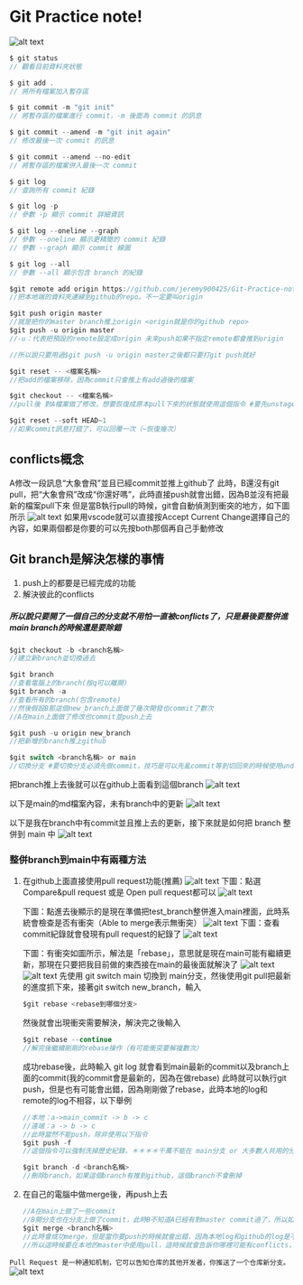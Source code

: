 # Git Practice note!
![alt text](image-1.png)
```c
$ git status
// 觀看目前資料夾狀態

$ git add .
// 將所有檔案加入暫存區

$ git commit -m "git init"
// 將暫存區的檔案進行 commit，-m 後面為 commit 的訊息

$ git commit --amend -m "git init again"
// 修改最後一次 commit 的訊息

$ git commit --amend --no-edit
// 將暫存區的檔案併入最後一次 commit

$ git log
// 查詢所有 commit 紀錄

$ git log -p
// 參數 -p 顯示 commit 詳細資訊

$ git log --oneline --graph
// 參數 --oneline 顯示更精簡的 commit 紀錄
// 參數 --graph 顯示 commit 線圖

$ git log --all
// 參數 --all 顯示包含 branch 的紀錄
```
```c
$git remote add origin https://github.com/jeremy900425/Git-Practice-note.git
//把本地端的資料夾連線到github的repo。不一定要叫origin

$git push origin master
//就是把你的master branch推上origin <origin就是你的github repo>
$git push -u origin master
//-u：代表把預設的remote設定成origin 未來push如果不指定remote都會推到origin

//所以說只要用過$git push -u origin master之後都只要打git push就好
```

```c
$git reset -- <檔案名稱>
//把add的檔案移除，因為commit只會推上有add過後的檔案

$git checkout -- <檔案名稱>
//pull後 對A檔案做了修改，想要恢復成原本pull下來的狀態就使用這個指令 #要先unstage

$git reset --soft HEAD~1
//如果commit訊息打錯了，可以回覆一次（~恢復幾次）
```

## conflicts概念
A修改一段訊息“大象會飛”並且已經commit並推上github了
此時，B還沒有git pull，把“大象會飛”改成“你還好嗎”，此時直接push就會出錯，因為B並沒有把最新的檔案pull下來
但是當B執行pull的時候，git會自動偵測到衝突的地方，如下圖所示
![alt text](image.png)
如果用vscode就可以直接按Accept Current Change選擇自己的內容，如果兩個都是你要的可以先按both那個再自己手動修改

## Git branch是解決怎樣的事情
1. push上的都要是已經完成的功能
2. 解決彼此的conflicts
##### 所以說只要開了一個自己的分支就不用怕一直被conflicts了，只是最後要整併進main branch的時候還是要除錯

```c
$git checkout -b <branch名稱>
//建立新branch並切換過去

$git branch
//查看電腦上的branch(按q可以離開)
$git branch -a
//查看所有的branch(包含remote)
//然後假設B那這個new_branch上面做了幾次開發也commit了數次
//A在main上面做了修改也commit並push上去

$git push -u origin new_branch
//把新增的branch推上github

$git switch <branch名稱> or main
//切換分支 #要切換分支必須先做commit，技巧是可以先亂commit等到切回來的時候使用undo last commit來取消上次亂commit的動作

```
把branch推上去後就可以在github上面看到這個branch
![alt text](image-3.png)

以下是main的md檔案內容，未有branch中的更新
![alt text](image-2.png)

以下是我在branch中有commit並且推上去的更新，接下來就是如何把 branch 整併到 main 中
![alt text](image-4.png)

### 整併branch到main中有兩種方法
1. 在github上面直接使用pull request功能(推薦)
    ![alt text](image-5.png)
    下圖：點選 Compare&pull request 或是 Open pull request都可以
    ![alt text](image-6.png)

    下圖：點進去後顯示的是現在準備把test_branch整併進入main裡面，此時系統會檢查是否有衝突（Able to merge表示無衝突）
    ![alt text](image-7.png)
    下圖：查看commit紀錄就會發現有pull request的紀錄了
    ![alt text](image-10.png)

    下圖：有衝突如圖所示，解法是「rebase」，意思就是現在main可能有繼續更新，那現在只要把我目前做的東西接在main的最後面就解決了
    ![alt text](image-8.png)
    ![alt text](image-9.png)
    先使用 git switch main 切換到 main分支，然後使用git pull把最新的進度抓下來，接著git switch new_branch，輸入
    ```c
    $git rebase <rebase到哪個分支>
    ```
    然後就會出現衝突需要解決，解決完之後輸入
    ```c
    $git rebase --continue
    //解完後繼續剛剛的rebase操作（有可能衝突要解複數次）
    ```
    成功rebase後，此時輸入 git log 就會看到main最新的commit以及branch上面的commit(我的commit會是最新的，因為在做rebase)
    此時就可以執行git push，但是也有可能會出錯，因為剛剛做了rebase，此時本地的log和remote的log不相容，以下舉例
    ```c
    //本地：a->main_commit -> b -> c
    //遠端：a -> b -> c
    //此時當然不能push，除非使用以下指令
    $git push -f
    //這個指令可以強制洗掉歷史紀錄，＊＊＊＊千萬不能在 main分支 or 大多數人共用的分支上面做使用
    ```
    ```c
    $git branch -d <branch名稱>
    //刪除branch，如果這個branch有推到github，這個branch不會刪掉
    ```
    
    
2. 在自己的電腦中做merge後，再push上去
   ```c
   //A在main上做了一些commit
   //B開分支也在分支上做了commit，此時B不知道A已經有對master commit過了，所以如果切回main直接執行（這裡當然也可以用rebase處理）
   $git merge <branch名稱>
   //此時會成功merge，但是當你要push的時候就會出錯，因為本地log和github的log是不一樣的（這時候不可以使用-f，因為最新的歷史會消失）
   //所以這時候要在本地的master中使用pull，這時候就會告訴你哪裡可能有conflicts，解決後就可以push上去了
   ```

`Pull Request 是一种通知机制，它可以告知仓库的其他开发者，你推送了一个仓库新分支。`
![alt text](image-11.png)

